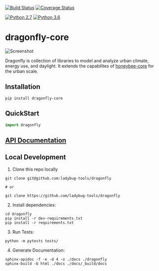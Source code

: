 [![Build Status](https://travis-ci.org/ladybug-tools/dragonfly.svg?branch=master)](https://travis-ci.org/ladybug-tools/dragonfly)
[![Coverage Status](https://coveralls.io/repos/github/ladybug-tools/dragonfly/badge.svg?branch=master)](https://coveralls.io/github/ladybug-tools/dragonfly)

[![Python 2.7](https://img.shields.io/badge/python-2.7-green.svg)](https://www.python.org/downloads/release/python-270/) [![Python 3.6](https://img.shields.io/badge/python-3.6-blue.svg)](https://www.python.org/downloads/release/python-360/)

# dragonfly-core

![Screenshot](https://github.com/chriswmackey/Dragonfly/blob/master/dragonfly.png)

Dragonfly is collection of libraries to model and analyze urban climate, energy use, and daylight.
It extends the capabilites of [honeybee-core](https://github.com/ladybug-tools/honeybee-core) for the urban scale.

## Installation
```console
pip install dragonfly-core
```

## QuickStart
```python
import dragonfly

```

## [API Documentation](http://ladybug-tools.github.io/dragonfly/docs)

## Local Development
1. Clone this repo locally
```console
git clone git@github.com:ladybug-tools/dragonfly

# or

git clone https://github.com/ladybug-tools/dragonfly
```
2. Install dependencies:
```console
cd dragonfly
pip install -r dev-requirements.txt
pip install -r requirements.txt
```

3. Run Tests:
```console
python -m pytests tests/
```

4. Generate Documentation:
```console
sphinx-apidoc -f -e -d 4 -o ./docs ./dragonfly
sphinx-build -b html ./docs ./docs/_build/docs
```
